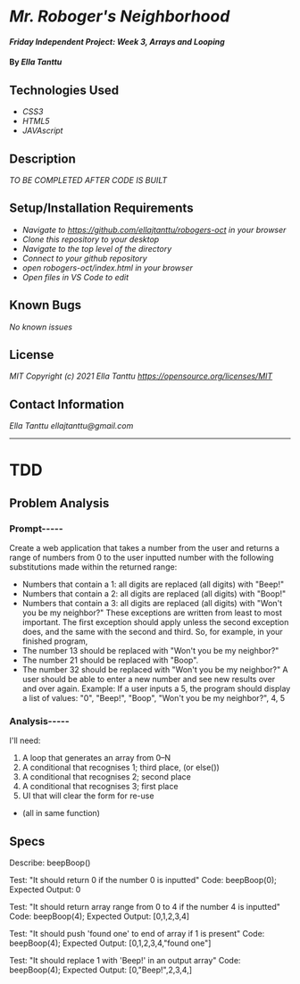 # _Mr. Roboger's Neighborhood_

#### _Friday Independent Project: Week 3, Arrays and Looping_

#### By _**Ella Tanttu**_

## Technologies Used

* _CSS3_
* _HTML5_
* _JAVAscript_

## Description

_TO BE COMPLETED AFTER CODE IS BUILT_

## Setup/Installation Requirements

* _Navigate to https://github.com/ellajtanttu/robogers-oct in your browser_
* _Clone this repository to your desktop_
* _Navigate to the top level of the directory_
* _Connect to your github repository_
* _open robogers-oct/index.html in your browser_
* _Open files in VS Code to edit_

## Known Bugs

_No known issues_

## License

_MIT Copyright (c) 2021 Ella Tanttu_
_https://opensource.org/licenses/MIT_

## Contact Information

_Ella Tanttu ellajtanttu@gmail.com_

--------

# TDD

## Problem Analysis

### Prompt-----
Create a web application that takes a number from the user and returns a range of numbers from 0 to the user inputted number with the following substitutions made within the returned range:
* Numbers that contain a 1: all digits are replaced (all digits) with "Beep!"
* Numbers that contain a 2: all digits are replaced (all digits) with "Boop!"
* Numbers that contain a 3: all digits are replaced (all digits) with "Won't you be my neighbor?"
These exceptions are written from least to most important. The first exception should apply unless the second exception does, and the same with the second and third. So, for example, in your finished program,
* The number 13 should be replaced with "Won't you be my neighbor?"
* The number 21 should be replaced with "Boop".
* The number 32 should be replaced with "Won't you be my neighbor?"
A user should be able to enter a new number and see new results over and over again.
Example: If a user inputs a 5, the program should display a list of values: "0", "Beep!", "Boop", "Won't you be my neighbor?", 4, 5

### Analysis-----
I'll need:
1. A loop that generates an array from 0–N
2. A conditional that recognises 1; third place, (or else())
3. A conditional that recognises 2; second place
4. A conditional that recognises 3; first place
5. UI that will clear the form for re-use

* (all in same function)

## Specs
Describe: beepBoop()

Test: "It should return 0 if the number 0 is inputted"
Code:
beepBoop(0);
Expected Output: 0

Test: "It should return array range from 0 to 4 if the number 4 is inputted"
Code:
beepBoop(4);
Expected Output: [0,1,2,3,4]

Test: "It should push 'found one' to end of array if 1 is present"
Code:
beepBoop(4);
Expected Output: [0,1,2,3,4,"found one"]

Test: "It should replace 1 with 'Beep!' in an output array"
Code:
beepBoop(4);
Expected Output: [0,"Beep!",2,3,4,]